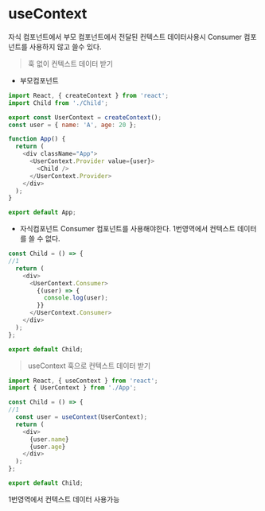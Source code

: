 # useContext



자식 컴포넌트에서 부모 컴포넌트에서 전달된 컨텍스트 데이터사용시 Consumer 컴포넌트를 사용하지 않고 쓸수 있다.



> 훅 없이 컨텍스트 데이터 받기

* 부모컴포넌트 

```javascript
import React, { createContext } from 'react';
import Child from './Child';

export const UserContext = createContext();
const user = { name: 'A', age: 20 };

function App() {
  return (
    <div className="App">
      <UserContext.Provider value={user}>
        <Child />
      </UserContext.Provider>
    </div>
  );
}

export default App;

```

* 자식컴포넌트 Consumer 컴포넌트를 사용해야한다. 1번영역에서 컨텍스트 데이터를 쓸 수 없다.

```javascript
const Child = () => {
//1
  return (
    <div>
      <UserContext.Consumer>
        {(user) => {
          console.log(user);
        }}
      </UserContext.Consumer>
    </div>
  );
};

export default Child;

```





> useContext 훅으로 컨텍스트 데이터 받기

```javascript
import React, { useContext } from 'react';
import { UserContext } from './App';

const Child = () => {
//1
  const user = useContext(UserContext);
  return (
    <div>
      {user.name}
      {user.age}
    </div>
  );
};

export default Child;

```

1번영역에서 컨텍스트 데이터 사용가능



